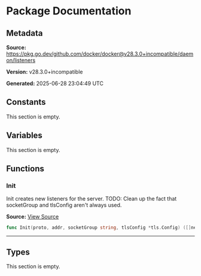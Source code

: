 # Package Documentation

## Metadata

**Source:** https://pkg.go.dev/github.com/docker/docker@v28.3.0+incompatible/daemon/listeners

**Version:** v28.3.0+incompatible

**Generated:** 2025-06-28 23:04:49 UTC

## Constants

This section is empty.

## Variables

This section is empty.

## Functions

### Init

Init creates new listeners for the server.
TODO: Clean up the fact that socketGroup and tlsConfig aren't always used.

**Source:** [View Source](https://github.com/docker/docker/blob/v28.3.0/daemon/listeners/listeners_linux.go#L19)  

```go
func Init(proto, addr, socketGroup string, tlsConfig *tls.Config) ([]net.Listener, error)
```

---

## Types

This section is empty.

